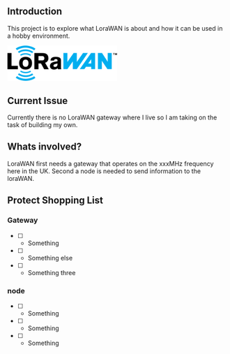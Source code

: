 ## Introduction

This project is to explore what LoraWAN is about and how it can be used in a
hobby environment.

<img src="images/lorawanLogo.png" alt="lorawan Logo" width="50%" height='50%'/>

## Current Issue

Currently there is no LoraWAN gateway where I live so I am taking on the task of building my own.

## Whats involved?

LoraWAN first needs a gateway that operates on the xxxMHz frequency here in the UK. Second a node is needed to send information to the loraWAN.

## Protect Shopping List

### Gateway
  * [ ] - Something
  * [ ] - Something else
  * [ ] - Something three

### node
  * [ ] - Something
  * [ ] - Something
  * [ ] - Something
